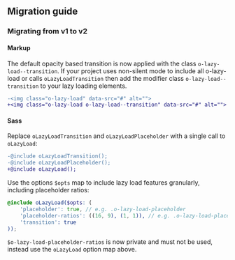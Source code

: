 ## Migration guide

### Migrating from v1 to v2

#### Markup

The default opacity based transition is now applied with the class `o-lazy-load--transition`. If your project uses non-silent mode to include all o-lazy-load or calls `oLazyLoadTransition` then add the modifier class `o-lazy-load--transition` to your lazy loading elements.

```diff
-<img class="o-lazy-load" data-src="#" alt="">
+<img class="o-lazy-load o-lazy-load--transition" data-src="#" alt="">
```

#### Sass

Replace `oLazyLoadTransition` and `oLazyLoadPlaceholder` with a single call to `oLazyLoad`:

```diff
-@include oLazyLoadTransition();
-@include oLazyLoadPlaceholder();
+@include oLazyLoad();
```

Use the options `$opts` map to include lazy load features granularly, including placeholder ratios:

```scss
@include oLazyLoad($opts: (
    'placeholder': true, // e.g. .o-lazy-load-placeholder
    'placeholder-ratios': ((16, 9), (1, 1)), // e.g. .o-lazy-load-placeholder--16x9
    'transition': true
));
```

`$o-lazy-load-placeholder-ratios` is now private and must not be used, instead use the `oLazyLoad` option map above.
